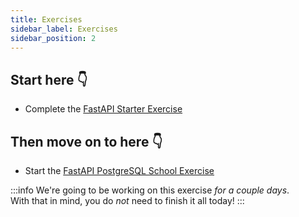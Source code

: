 ```yaml
---
title: Exercises
sidebar_label: Exercises
sidebar_position: 2
---
```


<!-- markdownlint-disable no-inline-html no-trailing-punctuation -->
## Start here :point_down:

- Complete the [FastAPI Starter Exercise](/docs/exercises/fastapi-starter/)

## Then move on to here :point_down:

- Start the [FastAPI PostgreSQL School Exercise](/docs/exercises/fastapi-psql/)

:::info
We're going to be working on this exercise _for a couple days_.
<br/>With that in mind, you do _not_ need to finish it all today!
:::
